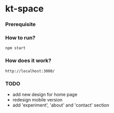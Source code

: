 # kt-space

### Prerequisite
    

### How to run?
    npm start
    
### How does it work?
    http://localhost:3000/

### TODO
- add new design for home page
- redesign mobile version
- add 'experiment', 'about' and 'contact' section
